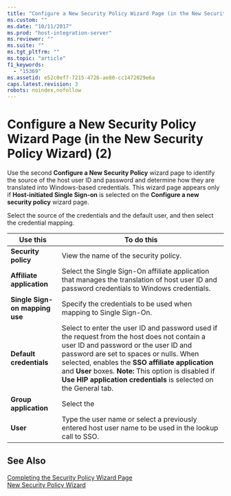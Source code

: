 ```yaml
---
title: "Configure a New Security Policy Wizard Page (in the New Security Policy Wizard) (2)1 | Microsoft Docs"
ms.custom: ""
ms.date: "10/11/2017"
ms.prod: "host-integration-server"
ms.reviewer: ""
ms.suite: ""
ms.tgt_pltfrm: ""
ms.topic: "article"
f1_keywords: 
  - "15369"
ms.assetid: e52c0ef7-7215-4726-ae80-cc1472029e6a
caps.latest.revision: 3
robots: noindex,nofollow
---
```

# Configure a New Security Policy Wizard Page (in the New Security Policy Wizard) (2)
Use the second **Configure a New Security Policy** wizard page to identify the source of the host user ID and password and determine how they are translated into Windows-based credentials. This wizard page appears only if **Host-initiated Single Sign-on** is selected on the **Configure a new security policy** wizard page.  
  
 Select the source of the credentials and the default user, and then select the credential mapping.  
  
|Use this|To do this|  
|--------------|----------------|  
|**Security policy**|View the name of the security policy.|  
|**Affiliate application**|Select the Single Sign-On affiliate application that manages the translation of host user ID and password credentials to Windows credentials.|  
|**Single Sign-on mapping use**|Specify the credentials to be used when mapping to Single Sign-On.|  
|**Default credentials**|Select to enter the user ID and password used if the request from the host does not contain a user ID and password or the user ID and password are set to spaces or nulls. When selected, enables the **SSO affiliate application** and **User** boxes. **Note:**  This option is disabled if **Use HIP application credentials** is selected on the General tab.|  
|**Group application**|Select the|  
|**User**|Type the user name or select a previously entered host user name to be used in the lookup call to SSO.|  
  
## See Also  
 [Completing the Security Policy Wizard Page](../core/completing-the-security-policy-wizard-page.md)   
 [New Security Policy Wizard](../core/new-security-policy-wizard.md)